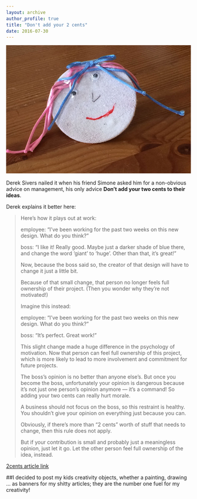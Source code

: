 ```yaml
---
layout: archive
author_profile: true
title: "Don't add your 2 cents"
date: 2016-07-30
---
```

<img src="/images/posts/2016/07/dont-add-your-2-cents.jpg" alt="Don't add your 2 cents" />

Derek Sivers nailed it when his friend Simone asked him for a non-obvious advice on management, his only advice <strong>Don’t add your two cents to their ideas</strong>.

Derek explains it better here:

<blockquote>
Here’s how it plays out at work:

employee:
“I’ve been working for the past two weeks on this new design. What do you think?”

boss:
“I like it! Really good. Maybe just a darker shade of blue there, and change the word ‘giant’ to ‘huge’. Other than that, it’s great!”

Now, because the boss said so, the creator of that design will have to change it just a little bit.

Because of that small change, that person no longer feels full ownership of their project. (Then you wonder why they’re not motivated!)

Imagine this instead:

employee:
“I’ve been working for the past two weeks on this new design. What do you think?”

boss:
“It’s perfect. Great work!”

This slight change made a huge difference in the psychology of motivation. Now that person can feel full ownership of this project, which is more likely to lead to more involvement and commitment for future projects.

The boss’s opinion is no better than anyone else’s. But once you become the boss, unfortunately your opinion is dangerous because it’s not just one person’s opinion anymore — it’s a command! So adding your two cents can really hurt morale.

A business should not focus on the boss, so this restraint is healthy. You shouldn’t give your opinion on everything just because you can.

Obviously, if there’s more than “2 cents” worth of stuff that needs to change, then this rule does not apply.

But if your contribution is small and probably just a meaningless opinion, just let it go. Let the other person feel full ownership of the idea, instead.
</blockquote>

[2cents article link](http://sivers.org/2c?utm_source=sboura)

##I decided to post my kids creativity objects, whether a painting, drawing ... as banners for my shitty articles; they are the number one fuel for my creativity!